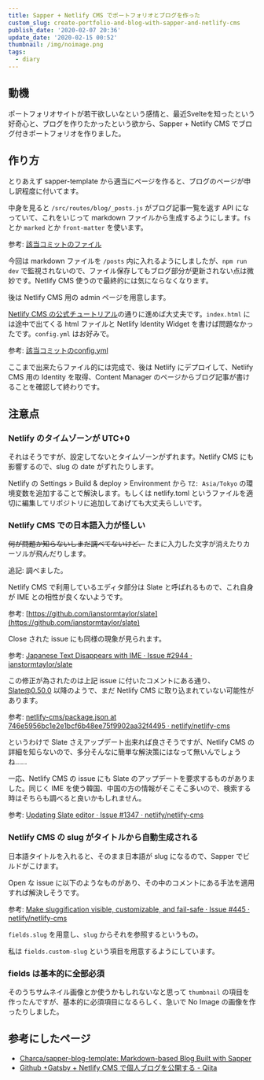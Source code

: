 ```yaml
---
title: Sapper + Netlify CMS でポートフォリオとブログを作った
custom_slug: create-portfolio-and-blog-with-sapper-and-netlify-cms
publish_date: '2020-02-07 20:36'
update_date: '2020-02-15 00:52'
thumbnail: /img/noimage.png
tags:
  - diary
---
```

## 動機

ポートフォリオサイトが若干欲しいなという感情と、最近Svelteを知ったという好奇心と、ブログを作りたかったという欲から、Sapper + Netlify CMS でブログ付きポートフォリオを作りました。

## 作り方

とりあえず sapper-template から適当にページを作ると、ブログのページが申し訳程度に付いてます。

中身を見ると `/src/routes/blog/_posts.js` がブログ記事一覧を返す API になっていて、これをいじって markdown ファイルから生成するようにします。`fs` とか `marked` とか `front-matter` を使います。

参考: [該当コミットのファイル](https://github.com/n-ari/portfolio/blob/af5f0f8d6067684a45431de13af8fee378a5d521/src/routes/blog/_posts.js)

今回は markdown ファイルを `/posts` 内に入れるようにしましたが、`npm run dev` で監視されないので、ファイル保存してもブログ部分が更新されない点は微妙です。Netlify CMS 使うので最終的には気にならなくなります。

後は Netlify CMS 用の admin ページを用意します。

[Netlify CMS の公式チュートリアル](https://www.netlifycms.org/docs/add-to-your-site/)の通りに進めば大丈夫です。`index.html` には途中で出てくる html ファイルと Netlify Identity Widget を書けば問題なかったです。`config.yml` はお好みで。

参考: [該当コミットのconfig.yml](https://github.com/n-ari/portfolio/blob/c14708463a63f208cdbfceaced11933a52b73fa1/static/admin/config.yml)

ここまで出来たらファイル的には完成で、後は Netlify にデプロイして、Netlify CMS 用の Identity を取得、Content Manager のページからブログ記事が書けることを確認して終わりです。

## 注意点

### Netlify のタイムゾーンが UTC+0

それはそうですが、設定してないとタイムゾーンがずれます。Netlify CMS にも影響するので、slug の date がずれたりします。

Netlify の Settings > Build & deploy > Environment から `TZ: Asia/Tokyo` の環境変数を追加することで解決します。もしくは netlify.toml というファイルを適切に編集してリポジトリに追加してあげても大丈夫らしいです。

### Netlify CMS での日本語入力が怪しい

~~何が問題か知らないしまだ調べてないけど、~~ たまに入力した文字が消えたりカーソルが飛んだりします。

追記: 調べました。

Netlify CMS で利用しているエディタ部分は Slate と呼ばれるもので、これ自身が IME との相性が良くないようです。

参考: [https://github.com/ianstormtaylor/slate](https://github.com/ianstormtaylor/slate)

Close された issue にも同様の現象が見られます。

参考: [Japanese Text Disappears with IME · Issue \#2944 · ianstormtaylor/slate](https://github.com/ianstormtaylor/slate/issues/2944)

この修正が為されたのは上記 issue に付いたコメントにある通り、Slate@0.50.0 以降のようで、まだ Netlify CMS に取り込まれていない可能性があります。

参考: [netlify\-cms/package\.json at 746e5956bc1e2e1bcf6b48ee75f9902aa32f4495 · netlify/netlify\-cms](https://github.com/netlify/netlify-cms/blob/746e5956bc1e2e1bcf6b48ee75f9902aa32f4495/packages/netlify-cms-widget-markdown/package.json)

というわけで Slate さえアップデート出来れば良さそうですが、Netlify CMS の詳細を知らないので、多分そんなに簡単な解決策にはなって無いんでしょうね……

一応、Netlify CMS の issue にも Slate のアップデートを要求するものがありました。同じく IME を使う韓国、中国の方の情報がそこそこ多いので、検索する時はそちらも調べると良いかもしれません。

参考: [Updating Slate editor · Issue \#1347 · netlify/netlify\-cms](https://github.com/netlify/netlify-cms/issues/1347)

### Netlify CMS の slug がタイトルから自動生成される

日本語タイトルを入れると、そのまま日本語が slug になるので、Sapper でビルドがこけます。

Open な issue に以下のようなものがあり、その中のコメントにある手法を適用すれば解決しそうです。

参考: [Make sluggification visible, customizable, and fail\-safe · Issue \#445 · netlify/netlify\-cms](https://github.com/netlify/netlify-cms/issues/445#issuecomment-463253934)

`fields.slug` を用意し、`slug` からそれを参照するというもの。

私は `fields.custom-slug` という項目を用意するようにしています。

### fields は基本的に全部必須

そのうちサムネイル画像とか使うかもしれないなと思って `thumbnail` の項目を作ったんですが、基本的に必須項目になるらしく、急いで No Image の画像を作ったりしました。

## 参考にしたページ

- [Charca/sapper\-blog\-template: Markdown\-based Blog Built with Sapper](https://github.com/Charca/sapper-blog-template)
- [Github \+Gatsby \+ Netlify CMS で個人ブログを公開する \- Qiita](https://qiita.com/Kento75/items/7316dd5b7a8014d6c178)
